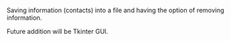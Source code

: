 Saving information (contacts) into a file and having the option of removing information.

Future addition will be Tkinter GUI.
